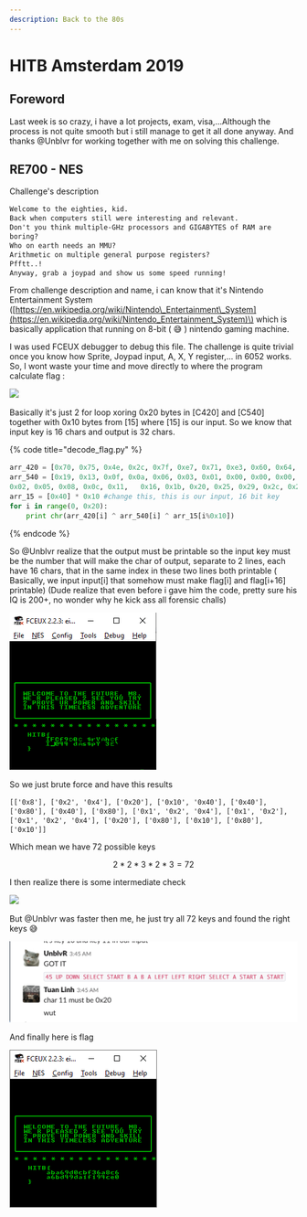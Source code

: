 ```yaml
---
description: Back to the 80s
---
```


# HITB Amsterdam 2019

## Foreword

Last week is so crazy, i have a lot projects, exam, visa,...Although the process is not quite smooth but i still manage to get it all done anyway. And thanks @Unblvr for working together with me on solving this challenge.

## RE700 - NES

Challenge's description

```text
Welcome to the eighties, kid.
Back when computers still were interesting and relevant.
Don't you think multiple-GHz processors and GIGABYTES of RAM are boring?
Who on earth needs an MMU?
Arithmetic on multiple general purpose registers?
Pfftt..!
Anyway, grab a joypad and show us some speed running!
```

From challenge description and name, i can know that it's Nintendo Entertainment System \([https://en.wikipedia.org/wiki/Nintendo\_Entertainment\_System](https://en.wikipedia.org/wiki/Nintendo_Entertainment_System)\) which is basically application that running on 8-bit \( 😅 \) nintendo gaming machine.

I was used FCEUX debugger to debug this file. The challenge is quite trivial once you know how Sprite, Joypad input, A, X, Y register,... in 6052 works. So, I wont waste your time and move directly to where the program calculate flag :

![](.gitbook/assets/image1.png)

Basically it's just 2 for loop xoring 0x20 bytes in \[C420\] and \[C540\] together with 0x10 bytes from \[15\] where \[15\] is our input. So we know that input key is 16 chars and output is 32 chars.

{% code title="decode\_flag.py" %}
```python
arr_420 = [0x70, 0x75, 0x4e, 0x2c, 0x7f, 0xe7, 0x71, 0xe3, 0x60, 0x64, 0x30, 0x13, 0xe9, 0x24, 0xf2,   0x30, 0x72, 0x12, 0x67, 0x5d, 0x58, 0x96, 0x15, 0xd0, 0x02, 0x54, 0x1e, 0x32, 0x93, 0x51, 0xfb, 0x39]
arr_540 = [0x19, 0x13, 0x0f, 0x0a, 0x06, 0x03, 0x01, 0x00, 0x00, 0x00, 
0x02, 0x05, 0x08, 0x0c, 0x11,   0x16, 0x1b, 0x20, 0x25, 0x29, 0x2c, 0x2f, 0x31, 0x31, 0x31, 0x30, 0x2e, 0x2b, 0x27, 0x22, 0x1e, 0x19]
arr_15 = [0x40] * 0x10 #change this, this is our input, 16 bit key
for i in range(0, 0x20):
    print chr(arr_420[i] ^ arr_540[i] ^ arr_15[i%0x10])
```
{% endcode %}

So @Unblvr realize that the output must be printable so the input key must be the number that will make the char of output, separate to 2 lines, each have 16 chars, that in the same index in these two lines both printable \( Basically, we input input\[i\] that somehow must make flag\[i\] and flag\[i+16\] printable\) \(Dude realize that even before i gave him the code, pretty sure his IQ is 200+, no wonder why he kick ass all forensic challs\)

![](.gitbook/assets/image%20%28197%29.png)

So we just brute force and have this results 

```text
[['0x8'], ['0x2', '0x4'], ['0x20'], ['0x10', '0x40'], ['0x40'], ['0x80'], ['0x40'], ['0x80'], ['0x1', '0x2', '0x4'], ['0x1', '0x2'], ['0x1', '0x2', '0x4'], ['0x20'], ['0x80'], ['0x10'], ['0x80'], ['0x10']]
```

Which mean we have 72 possible keys

$$
2  * 2 * 3 * 2 * 3 = 72
$$

I then realize there is some intermediate check

![](.gitbook/assets/image2.png)

But @Unblvr was faster then me, he just try all 72 keys and found the right keys 😅 

![](.gitbook/assets/image%20%2892%29.png)

And finally here is flag

![](.gitbook/assets/image%20%2830%29.png)



